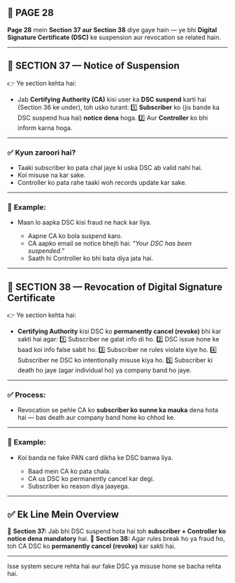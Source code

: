 ## 📄 **PAGE 28**

**Page 28** mein **Section 37 aur Section 38** diye gaye hain — ye bhi **Digital Signature Certificate (DSC)** ke suspension aur revocation se related hain.

---

## 🔹 **SECTION 37 — Notice of Suspension**

👉 Ye section kehta hai:

* Jab **Certifying Authority (CA)** kisi user ka **DSC suspend** karti hai (Section 36 ke under),
  toh usko turant:
  1️⃣ **Subscriber** ko (jis bande ka DSC suspend hua hai) **notice dena** hoga.
  2️⃣ Aur **Controller** ko bhi inform karna hoga.

---

### ✅ **Kyun zaroori hai?**

* Taaki subscriber ko pata chal jaye ki uska DSC ab valid nahi hai.
* Koi misuse na kar sake.
* Controller ko pata rahe taaki woh records update kar sake.

---

### 🧩 **Example:**

* Maan lo aapka DSC kisi fraud ne hack kar liya.

  * Aapne CA ko bola suspend karo.
  * CA aapko email se notice bhejti hai: *“Your DSC has been suspended.”*
  * Saath hi Controller ko bhi bata diya jata hai.

---

## 🔹 **SECTION 38 — Revocation of Digital Signature Certificate**

👉 Ye section kehta hai:

* **Certifying Authority** kisi DSC ko **permanently cancel (revoke)** bhi kar sakti hai agar:
  1️⃣ Subscriber ne galat info di ho.
  2️⃣ DSC issue hone ke baad koi info false sabit ho.
  3️⃣ Subscriber ne rules violate kiye ho.
  4️⃣ Subscriber ne DSC ko intentionally misuse kiya ho.
  5️⃣ Subscriber ki death ho jaye (agar individual ho) ya company band ho jaye.

---

### ✅ **Process:**

* Revocation se pehle CA ko **subscriber ko sunne ka mauka** dena hota hai — bas death aur company band hone ko chhod ke.

---

### 🧩 **Example:**

* Koi banda ne fake PAN card dikha ke DSC banwa liya.

  * Baad mein CA ko pata chala.
  * CA us DSC ko permanently cancel kar degi.
  * Subscriber ko reason diya jaayega.

---

## ✅ **Ek Line Mein Overview**

📌 **Section 37:** Jab bhi DSC suspend hota hai toh **subscriber + Controller ko notice dena mandatory** hai.
📌 **Section 38:** Agar rules break ho ya fraud ho, toh CA DSC ko **permanently cancel (revoke)** kar sakti hai.

---

Isse system secure rehta hai aur fake DSC ya misuse hone se bacha rehta hai.
